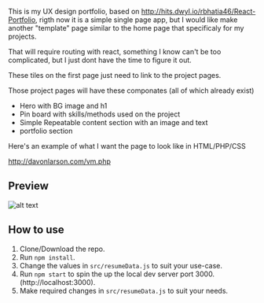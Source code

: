 


This is my UX design portfolio, based on http://hits.dwyl.io/rbhatia46/React-Portfolio, rigth now it is a simple single page app, but I would like make another "template" page similar to the home page that specificaly for my projects.

That will require routing with react, something I know can't be too complicated, but I just dont have the time to figure it out.

These tiles on the first page just need to link to the project pages. 

Those project pages will have these componates (all of which already exist)

+ Hero with BG image and h1
+ Pin board with skills/methods used on the project
+ Simple Repeatable content section with an image and text
+ portfolio section

Here's an example of what I want the page to look like in HTML/PHP/CSS

http://davonlarson.com/vm.php




## Preview

![alt text](https://github.com/outsidedav/portfolioimg.png "...")


## How to use
1. Clone/Download the repo.
2. Run  ``` npm install ```.
3. Change the values in ```src/resumeData.js``` to suit your use-case.
4. Run ```npm start``` to spin the up the local dev server port 3000.(http://localhost:3000).
5. Make required changes in ```src/resumeData.js``` to suit your needs.

